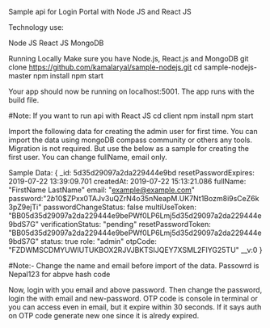 Sample api for Login Portal with Node JS and React JS

Technology use:

Node JS
React JS
MongoDB

Running Locally Make sure you have Node.js, React.js and MongoDB git clone https://github.com/kamalaryal/sample-nodejs.git cd sample-nodejs-master npm install npm start

Your app should now be running on localhost:5001. The app runs with the build file.

#Note: If you want to run api with React JS cd client npm install npm start

Import the following data for creating the admin user for first time. You can import the data using mongoDB compass community or others any tools. Migration is not required. But use the below as a sample for creating the first user. You can change fullName, email only.

Sample Data:
{
   _id: 5d35d29097a2da229444e9bd
  resetPasswordExpires: 2019-07-22 13:39:09.701
  createdAt: 2019-07-22 15:13:21.086
  fullName: "FirstName LastName"
  email: "example@example.com"
  password:"$2b$10$ZPxx0TAJv3uQZrN4o35nNeapM.UK7Nt1Bozm8i9sCeZ6k3pZ9ejTi"
  passwordChangeStatus: false
  multiUseToken: "BB05d35d29097a2da229444e9bePWf0LP6Lmj5d35d29097a2da229444e9bdS7G"
  verificationStatus: "pending"
  resetPasswordToken: "BB05d35d29097a2da229444e9bePWf0LP6Lmj5d35d29097a2da229444e9bdS7G"
  status: true
  role: "admin"
  otpCode: "FZDWMSCDMYUWIUTUKBOX2RJVJBKTSIJQEY7XSML2FIYG25TU"
  __v:0
}

#Note:- Change the name and email before import of the data. Passowrd is Nepal123 for abpve hash code

Now, login with you email and above password. Then change the password, login the with email and new-password. OTP code is console in terminal or you can access even in email, but it expire within 30 seconds. If it says auth on OTP code generate new one since it is alredy expired. 
